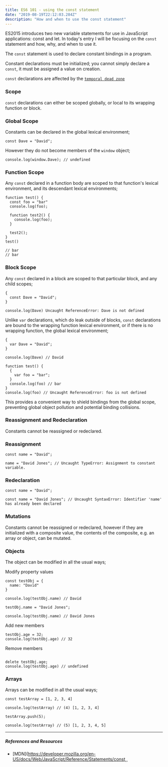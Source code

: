 ```yaml
---
title: ES6 101 - using the const statement
date: "2019-08-19T22:12:03.284Z"
description: "How and when to use the const statement"
---
```


ES2015 introduces two new variable statements for use in JavaScript applications: const and let. In today's entry I will be focusing on the `const` statement and how, why, and when to use it.

The `const` statement is used to declare constant bindings in a program.

Constant declarations must be initialized; you cannot simply declare a `const`, it must be assigned a value on creation.

`const` declarations are affected by the [`temporal dead zone`](../temporal-dead-zone)

### **Scope**

`const` declarations can either be scoped globally, or local to its wrapping function or block.

### **Global Scope**

Constants can be declared in the global lexical environment;

```
const Dave = "David";
```

However they do not become members of the `window` object;

```
console.log(window.Dave); // undefined
```

### **Function Scope**

Any `const` declared in a function body are scoped to that function's lexical environment, and its descendant lexical environments;

```
function test() {
  const foo = "bar"
  console.log(foo);

  function test2() {
    console.log(foo);
  }

  test2();
}
test()

// bar
// bar
```

### **Block Scope**

Any `const` declared in a block are scoped to that particular block, and any child scopes;

```
{
  const Dave = "David";
}

console.log(Dave) Uncaught ReferenceError: Dave is not defined
```

Unlike `var` declarations, which do leak outside of blocks, `const` declarations are bound to the wrapping function lexical environment, or if there is no wrapping function, the global lexical environment;

```
{
  var Dave = "David";
}

console.log(Dave) // David

function test() {
  {
    var foo = "bar";
  }
  console.log(foo) // bar
}
console.log(foo) // Uncaught ReferenceError: foo is not defined
```

This provides a convenient way to shield bindings from the global scope, preventing global object pollution and potential binding collisions.

### **Reassignment and Redeclaration**

Constants cannot be reassigned or redeclared.

### **Reassignment**

```
const name = "David";

name = "David Jones"; // Uncaught TypeError: Assignment to constant variable.
```

### **Redeclaration**

```
const name = "David";

const name = "David Jones"; // Uncaught SyntaxError: Identifier 'name' has already been declared
```

### **Mutations**

Constants cannot be reassigned or redeclared, however if they are initialized with a composite value, the contents of the composite, e.g. an array or object, can be mutated.

### **Objects**

The object can be modified in all the usual ways;

Modify property values

```
const testObj = {
  name: "David"
}

console.log(testObj.name) // David

testObj.name = "David Jones";

console.log(testObj.name) // David Jones
```

Add new members

```
testObj.age = 32;
console.log(testObj.age) // 32

```

Remove members

```

delete testObj.age;
console.log(testObj.age) // undefined

```

### **Arrays**

Arrays can be modified in all the usual ways;

```
const testArray = [1, 2, 3, 4]

console.log(testArray) // (4) [1, 2, 3, 4]

testArray.push(5);

console.log(testArray) // (5) [1, 2, 3, 4, 5]
```

---

##### References and Resources

- [MDN](https://developer.mozilla.org/en-US/docs/Web/JavaScript/Reference/Statements/const˛¸

